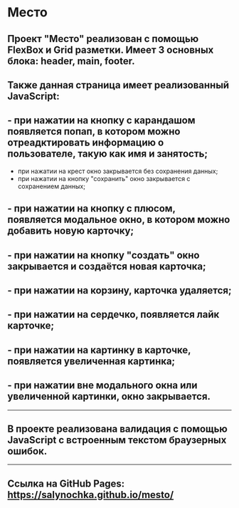 # Место
## Проект "Место" реализован с помощью FlexBox и Grid разметки. Имеет 3 основных блока: header, main, footer. 
##  Также данная страница имеет реализованный JavaScript:
## - при нажатии на кнопку с карандашом появляется попап, в котором можно отреадктировать информацию о пользователе, такую как имя и занятость;
- при нажатии на крест окно закрывается без сохранения данных;
- при нажатии на кнопку "сохранить" окно закрывается с сохранением данных;
## - при нажатии на кнопку с плюсом, появляется модальное окно, в котором можно добавить новую карточку;
## - при нажатии на кнопку "создать" окно закрывается и создаётся новая карточка;
## - при нажатии на корзину, карточка удаляется;
## - при нажатии на сердечко, появляется лайк карточке;
## - при нажатии на картинку в карточке, появляется увеличенная картинка;
## - при нажатии вне модального окна или увеличенной картинки, окно закрывается.
_________________
## В проекте реализована валидация с помощью JavaScript с встроенным текстом браузерных ошибок. 
_________________
## Ссылка на GitHub Pages: https://salynochka.github.io/mesto/
